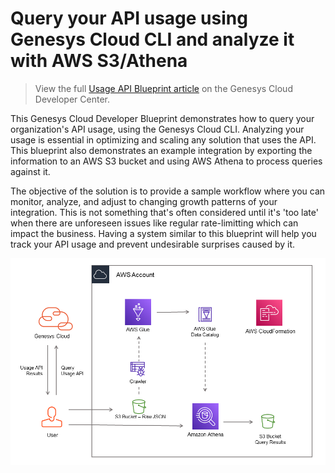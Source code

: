 # Query your API usage using Genesys Cloud CLI and analyze it with AWS S3/Athena

> View the full [Usage API Blueprint article](https://developer.genesys.cloud/blueprints/usage-api-blueprint/) on the Genesys Cloud Developer Center.

This Genesys Cloud Developer Blueprint demonstrates how to query your organization's API usage, using the Genesys Cloud CLI. Analyzing your usage is essential in optimizing and scaling any solution that uses the API. This blueprint also demonstrates an example integration by exporting the information to an AWS S3 bucket and using AWS Athena to process queries against it.

The objective of the solution is to provide a sample workflow where you can monitor, analyze, and adjust to changing growth patterns of your integration. This is not something that's often considered until it's 'too late' when there are unforeseen issues like regular rate-limitting which can impact the business. Having a system similar to this blueprint will help you track your API usage and prevent undesirable surprises caused by it.

![Usage API Blueprint](blueprint/images/overview.png)
